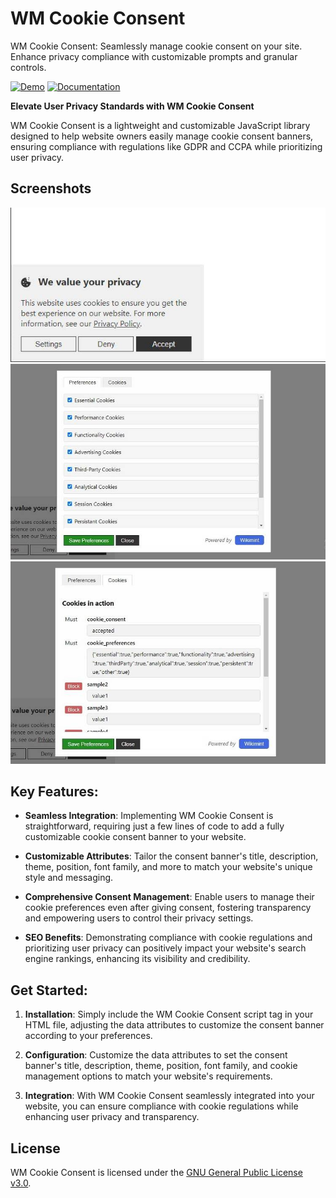 # WM Cookie Consent
WM Cookie Consent: Seamlessly manage cookie consent on your site. Enhance privacy compliance with customizable prompts and granular controls.

[![Demo](https://img.shields.io/badge/Demo-View%20Demo-brightgreen)](https://code.wikimint.com/2024/03/cookie-consent-javascript-cdn-library.html)
[![Documentation](https://img.shields.io/badge/Documentation-View%20Documentation-blue)](https://developer.wikimint.com/p/cookie-consent-javascript-library.html#documentation)


**Elevate User Privacy Standards with WM Cookie Consent**

WM Cookie Consent is a lightweight and customizable JavaScript library designed to help website owners easily manage cookie consent banners, ensuring compliance with regulations like GDPR and CCPA while prioritizing user privacy.

## Screenshots

![Screenshot 1](https://raw.githubusercontent.com/wikimint/wm-cookie-consent/main/screenshots/screenshot1.jpg)
![Screenshot 2](https://raw.githubusercontent.com/wikimint/wm-cookie-consent/main/screenshots/screenshot2.jpg)
![Screenshot 3](https://raw.githubusercontent.com/wikimint/wm-cookie-consent/main/screenshots/screenshot3.jpg)


## Key Features:

- **Seamless Integration**: Implementing WM Cookie Consent is straightforward, requiring just a few lines of code to add a fully customizable cookie consent banner to your website.

- **Customizable Attributes**: Tailor the consent banner's title, description, theme, position, font family, and more to match your website's unique style and messaging.

- **Comprehensive Consent Management**: Enable users to manage their cookie preferences even after giving consent, fostering transparency and empowering users to control their privacy settings.

- **SEO Benefits**: Demonstrating compliance with cookie regulations and prioritizing user privacy can positively impact your website's search engine rankings, enhancing its visibility and credibility.

## Get Started:

1. **Installation**: Simply include the WM Cookie Consent script tag in your HTML file, adjusting the data attributes to customize the consent banner according to your preferences.

2. **Configuration**: Customize the data attributes to set the consent banner's title, description, theme, position, font family, and cookie management options to match your website's requirements.

3. **Integration**: With WM Cookie Consent seamlessly integrated into your website, you can ensure compliance with cookie regulations while enhancing user privacy and transparency.

## License

WM Cookie Consent is licensed under the [GNU General Public License v3.0](LICENSE).
